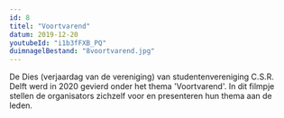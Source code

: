 ```yaml
---
id: 8
titel: "Voortvarend"
datum: 2019-12-20
youtubeId: "i1b3fFXB_PQ"
duimnagelBestand: "8voortvarend.jpg"
---
```


De Dies (verjaardag van de vereniging) van studentenvereniging C.S.R. Delft werd in 2020 gevierd onder het thema 'Voortvarend'. In dit filmpje stellen de organisators zichzelf voor en presenteren hun thema aan de leden.
